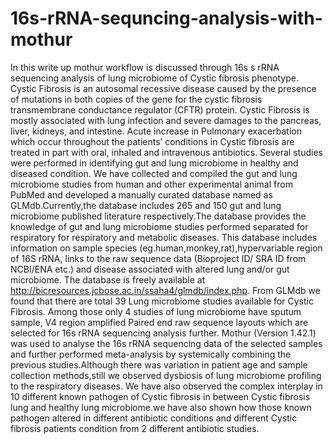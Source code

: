 # 16s-rRNA-sequncing-analysis-with-mothur
In this write up mothur workflow is discussed through 16s s rRNA sequencing analysis of lung microbiome of Cystic fibrosis phenotype.
Cystic Fibrosis is an autosomal recessive disease caused by the presence of mutations in both copies of the gene for the cystic fibrosis transmembrane conductance regulator (CFTR) protein. Cystic Fibrosis is mostly associated with lung infection and severe damages to the pancreas, liver, kidneys, and intestine. Acute increase in Pulmonary exacerbation which occur throughout the patients’ conditions in Cystic fibrosis are treated in part with oral, inhaled and intravenous antibiotics. Several studies were performed in identifying gut and lung microbiome in healthy and diseased condition. We have collected and compiled the gut and lung microbiome studies from human and other experimental animal from PubMed and developed a manually curated database named as GLMdb.Currently,the database includes 265 and 150 gut and lung microbiome published literature respectively.The database provides the knowledge of gut and lung microbiome studies performed separated for respiratory for respiratory and metabolic diseases. This database includes information on sample species (eg.human,monkey,rat),hypervariable region of 16S rRNA, links to the raw sequence data (Bioproject ID/ SRA ID from NCBI/ENA etc.) and disease associated with altered lung and/or gut microbiome. The database is freely available at http://bicresources.jcbose.ac.in/ssaha4/glmdb/index.php. From GLMdb we found that there are total 39 Lung microbiome studies available for Cystic Fibrosis. Among those only 4 studies of lung microbiome have sputum sample, V4 region amplified Paired end raw sequence layouts which are selected for 16s rRNA sequencing analysis further. Mothur (Version 1.42.1) was used to analyse the 16s rRNA sequencing data of the selected samples and further performed meta-analysis by systemically combining the previous studies.Although there was variation in patient age and sample collection methods,still we observed dysbiosis of lung microbiome profiling to the respiratory diseases. We have also observed the complex interplay in 10 different known pathogen of Cystic fibrosis in between Cystic fibrosis lung and healthy lung microbiome.we have also shown how those known pathogen altered in different antibiotic conditions and different Cystic fibrosis patients condition from 2 different antibiotic studies.
